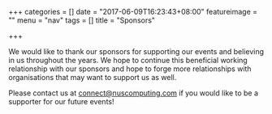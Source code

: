 +++
categories = []
date = "2017-06-09T16:23:43+08:00"
featureimage = ""
menu = "nav"
tags = []
title = "Sponsors"

+++

We would like to thank our sponsors for supporting our events and believing in us throughout the years. We hope to continue this beneficial working relationship with our sponsors and hope to forge more relationships with organisations that may want to support us as well.

Please contact us at connect@nuscomputing.com if you would like to be a supporter for our future events!